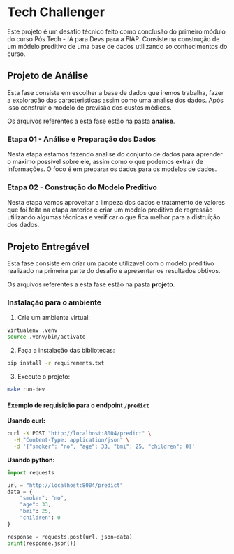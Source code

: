 # Tech Challenger 

Este projeto é um desafio técnico feito como conclusão do primeiro módulo do curso Pós Tech - IA para Devs para a FIAP.
Consiste na construção de um módelo preditivo de uma base de dados utilizando so conhecimentos do curso.

## Projeto de Análise

Esta fase consiste em escolher a base de dados que iremos trabalha, fazer a exploração das caracteristicas assim como uma analise dos dados. Após isso construir o modelo de previsão dos custos médicos.

Os arquivos referentes a esta fase estão na pasta **analise**.

### Etapa 01 - Análise e Preparação dos Dados

Nesta etapa estamos fazendo analise do conjunto de dados para aprender o máximo possível sobre ele, assim como o que podemos extrair de informações.
O foco é em preparar os dados para os modelos de dados.

### Etapa 02 - Construção do Modelo Preditivo

Nesta etapa vamos aproveitar a limpeza dos dados e tratamento de valores que foi feita na etapa anterior e criar um modelo preditivo de regressão utilizando algumas técnicas e verificar o que fica melhor para a distruição dos dados.


## Projeto Entregável

Esta fase consiste em criar um pacote utilizavel com o modelo preditivo realizado na primeira parte do desafio e apresentar os resultados obtivos.

Os arquivos referentes a esta fase estão na pasta **projeto**.


### Instalação para o ambiente

1. Crie um ambiente virtual:
```bash
virtualenv .venv 
source .venv/bin/activate
```
2. Faça a instalação das bibliotecas:
```bash
pip install -r requirements.txt
```
3. Execute o projeto:
```bash
make run-dev
```


#### Exemplo de requisição para o endpoint `/predict`

**Usando curl:**
```bash
curl -X POST "http://localhost:8004/predict" \
  -H "Content-Type: application/json" \
  -d '{"smoker": "no", "age": 33, "bmi": 25, "children": 0}'
```

**Usando python:**
```python
import requests

url = "http://localhost:8004/predict"
data = {
    "smoker": "no",
    "age": 33,
    "bmi": 25,
    "children": 0
}

response = requests.post(url, json=data)
print(response.json())
```